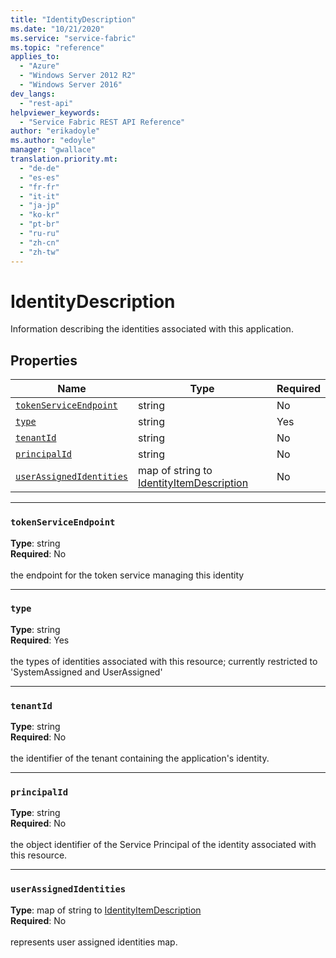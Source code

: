 ```yaml
---
title: "IdentityDescription"
ms.date: "10/21/2020"
ms.service: "service-fabric"
ms.topic: "reference"
applies_to: 
  - "Azure"
  - "Windows Server 2012 R2"
  - "Windows Server 2016"
dev_langs: 
  - "rest-api"
helpviewer_keywords: 
  - "Service Fabric REST API Reference"
author: "erikadoyle"
ms.author: "edoyle"
manager: "gwallace"
translation.priority.mt: 
  - "de-de"
  - "es-es"
  - "fr-fr"
  - "it-it"
  - "ja-jp"
  - "ko-kr"
  - "pt-br"
  - "ru-ru"
  - "zh-cn"
  - "zh-tw"
---
```

# IdentityDescription

Information describing the identities associated with this application.

## Properties
| Name | Type | Required |
| --- | --- | --- |
| [`tokenServiceEndpoint`](#tokenserviceendpoint) | string | No |
| [`type`](#type) | string | Yes |
| [`tenantId`](#tenantid) | string | No |
| [`principalId`](#principalid) | string | No |
| [`userAssignedIdentities`](#userassignedidentities) | map of string to [IdentityItemDescription](sfclient-model-identityitemdescription.md) | No |

____
### `tokenServiceEndpoint`
__Type__: string <br/>
__Required__: No<br/>
<br/>
the endpoint for the token service managing this identity

____
### `type`
__Type__: string <br/>
__Required__: Yes<br/>
<br/>
the types of identities associated with this resource; currently restricted to 'SystemAssigned and UserAssigned'

____
### `tenantId`
__Type__: string <br/>
__Required__: No<br/>
<br/>
the identifier of the tenant containing the application's identity.

____
### `principalId`
__Type__: string <br/>
__Required__: No<br/>
<br/>
the object identifier of the Service Principal of the identity associated with this resource.

____
### `userAssignedIdentities`
__Type__: map of string to [IdentityItemDescription](sfclient-model-identityitemdescription.md) <br/>
__Required__: No<br/>
<br/>
represents user assigned identities map.
